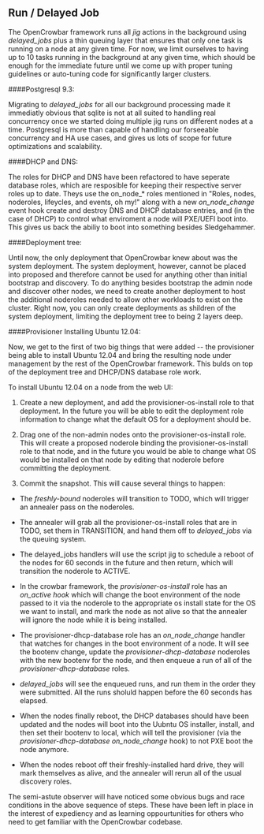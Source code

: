 ## Run / Delayed Job

The OpenCrowbar framework runs all _jig_ actions in the background using
_delayed_jobs_ plus a thin queuing layer that ensures that only one task is
running on a node at any given time.  For now, we limit ourselves to
having up to 10 tasks running in the background at any given time,
which should be enough for the immediate future until we come up with
proper tuning guidelines or auto-tuning code for significantly larger
clusters.

####Postgresql 9.3:

Migrating to _delayed_jobs_ for all our background processing made it
immediatly obvious that sqlite is not at all suited to handling real
concurrency once we started doing multiple jig runs on different nodes
at a time. Postgresql is more than capable of handling our forseeable
concurrency and HA use cases, and gives us lots of scope for future
optimizations and scalability.

####DHCP and DNS:

The roles for DHCP and DNS have been refactored to have seperate
database roles, which are resposible for keeping their respective
server roles up to date.  Theys use the on_node_* roles mentioned in
"Roles, nodes, noderoles, lifeycles, and events, oh my!" along with a
new _on_node_change_ event hook create and destroy DNS and DHCP database
entries, and (in the case of DHCP) to control what enviroment a node
will PXE/UEFI boot into.  This gives us back the abiliy to boot into
something besides Sledgehammer.

####Deployment tree:

Until now, the only deployment that OpenCrowbar knew about was the
system deployment.  The system deployment, however, cannot be placed
into proposed and therefore cannot be used for anything other than
initial bootstrap and discovery.  To do anything besides
bootstrap the admin node and discover other nodes, we need to create
another deployment to host the additional noderoles needed to allow
other workloads to exist on the cluster.  Right now, you can only
create deployments as shildren of the system deployment, limiting the
deployment tree to being 2 layers deep.

####Provisioner Installing Ubuntu 12.04:

Now, we get to the first of two big things that were added -- the provisioner being able to install Ubuntu 12.04 and bring the resulting node under management by the rest of the OpenCrowbar framework.  This bulds on top of the deployment tree and DHCP/DNS database role work.  

To install Ubuntu 12.04 on a node from the web UI:

  1. Create a new deployment, and add the provisioner-os-install role to that deployment.  In the future you will be able to edit the deployment role information to change what the default OS for a deployment should be.

  2. Drag one of the non-admin nodes onto the provisioner-os-install role.  This will create a proposed noderole binding the provisioner-os-install role to that node, and in the future you would be able to change what OS would be installed on that node by editing that noderole before committing the deployment.

  3. Commit the snapshot.  This will cause several things to happen:

  * The _freshly-bound_ noderoles will transition to TODO, which will
    trigger an annealer pass on the noderoles.

  * The annealer will grab all the provisioner-os-install roles that
    are in TODO, set them in TRANSITION, and hand them off to
    _delayed_jobs_ via the queuing system.

  * The delayed_jobs handlers will use the script jig to schedule a
    reboot of the nodes for 60 seconds in the future and then return,
    which will transition the noderole to ACTIVE.

  * In the crowbar framework, the _provisioner-os-install_ role has an
    _on_active hook_ which will change the boot environment of the node
    passed to it via the noderole to the appropriate os install state
    for the OS we want to install, and mark the node as not alive so
    that the annealer will ignore the node while it is being
    installed.

  * The provisioner-dhcp-database role has an _on_node_change_ handler
    that watches for changes in the boot environment of a node.  It
    will see the bootenv change, update the _provisioner-dhcp-database_
    noderoles with the new bootenv for the node, and then enqueue a
    run of all of the _provisioner-dhcp-database_ roles.

  * _delayed_jobs_ will see the enqueued runs, and run them in the order
    they were submitted.  All the runs sholuld happen before the 60
    seconds has elapsed.

  * When the nodes finally reboot, the DHCP databases should have been
    updated and the nodes will boot into the Uubntu OS installer,
    install, and then set their bootenv to local, which will tell the
    provisioner (via the _provisioner-dhcp-database_ _on_node_change_
    hook) to not PXE boot the node anymore.

  * When the nodes reboot off their freshly-installed hard drive, they
    will mark themselves as alive, and the annealer will rerun all of
    the usual discovery roles.

The semi-astute observer will have noticed some obvious bugs and race
conditions in the above sequence of steps.  These have been left in
place in the interest of expediency and as learning oppourtunities for
others who need to get familiar with the OpenCrowbar codebase.
